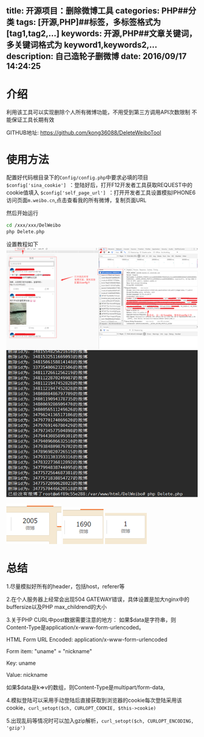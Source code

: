 title: 开源项目：删除微博工具
categories: PHP##分类
tags: [开源,PHP]##标签，多标签格式为 [tag1,tag2,...]
keywords: 开源,PHP##文章关键词，多关键词格式为 keyword1,keywords2,...
description: 自己造轮子删微博
date: 2016/09/17 14:24:25 
---
# 介绍

利用该工具可以实现删除个人所有微博功能，不用受到第三方调用API次数限制
不能保证工具长期有效

GITHUB地址: https://github.com/kong36088/DeleteWeiboTool

# 使用方法

配置好代码根目录下的`Config/config.php`中要求必填的项目
`$config['sina_cookie'] `：登陆好后，打开F12开发者工具获取REQUEST中的cookie值填入
`$config['self_page_url'] `：打开开发者工具设置模拟IPHONE6访问页面`m.weibo.cn`,点击查看我的所有微博，复制页面URL

然后开始运行
``` bash
cd /xxx/xxx/DelWeibo
php Delete.php
``` 

设置教程如下
![设置](/uploads/DelWeibo0.png)
![效果图1](/uploads/DelWeibo1.png)

<!--more-->

![效果图2](/uploads/DelWeibo2.png)
![效果图3](/uploads/DelWeibo3.png)
![效果图4](/uploads/DelWeibo4.png)


# 总结

1.尽量模拟好所有的header，包括host，referer等

2.在个人服务器上经常会出现504 GATEWAY错误，具体设置是加大nginx中的buffersize以及PHP max_childrend的大小

3.关于PHP CURL中post数据需要注意的地方：
如果$data是字符串，则Content-Type是application/x-www-form-urlencoded。

HTML Form URL Encoded: application/x-www-form-urlencoded

Form item: "uname" = "nickname"

Key: uname

Value: nickname

如果$data是k=>v的数组，则Content-Type是multipart/form-data,

4.模拟登陆可以采用手动登陆后直接获取到浏览器的cookie每次登陆采用该cookie，`curl_setopt($ch, CURLOPT_COOKIE, $this->cookie)`

5.出现乱码等情况时可以加入gzip解析，`curl_setopt($ch, CURLOPT_ENCODING, 'gzip')`
